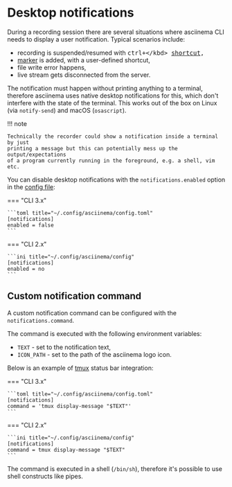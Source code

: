 # Desktop notifications

During a recording session there are several situations where asciinema CLI
needs to display a user notification. Typical scenarios include:

- recording is suspended/resumed with <kbd>ctrl+\</kbd>
  [shortcut](shortcuts.md),
- [marker](markers.md) is added, with a user-defined shortcut,
- file write error happens,
- live stream gets disconnected from the server.

The notification must happen without printing anything to a terminal, therefore
asciinema uses native desktop notifications for this, which don't interfere with
the state of the terminal. This works out of the box on Linux (via
`notify-send`) and macOS (`osascript`).

!!! note

    Technically the recorder could show a notification inside a terminal by just
    printing a message but this can potentially mess up the output/expectations
    of a program currently running in the foreground, e.g. a shell, vim etc.

You can disable desktop notifications with the `notifications.enabled` option in
the [config file](configuration/index.md):

=== "CLI 3.x"

    ```toml title="~/.config/asciinema/config.toml"
    [notifications]
    enabled = false
    ```

=== "CLI 2.x"

    ```ini title="~/.config/asciinema/config"
    [notifications]
    enabled = no
    ```

## Custom notification command

A custom notification command can be configured with the `notifications.command`.

The command is executed with the following environment variables:

- `TEXT` - set to the notification text,
- `ICON_PATH` - set to the path of the asciinema logo icon.

Below is an example of [tmux](https://github.com/tmux/tmux/wiki) status bar
integration:

=== "CLI 3.x"

    ```toml title="~/.config/asciinema/config.toml"
    [notifications]
    command = 'tmux display-message "$TEXT"'
    ```

=== "CLI 2.x"

    ```ini title="~/.config/asciinema/config"
    [notifications]
    command = tmux display-message "$TEXT"
    ```

The command is executed in a shell (`/bin/sh`), therefore it's possible to use
shell constructs like pipes.
